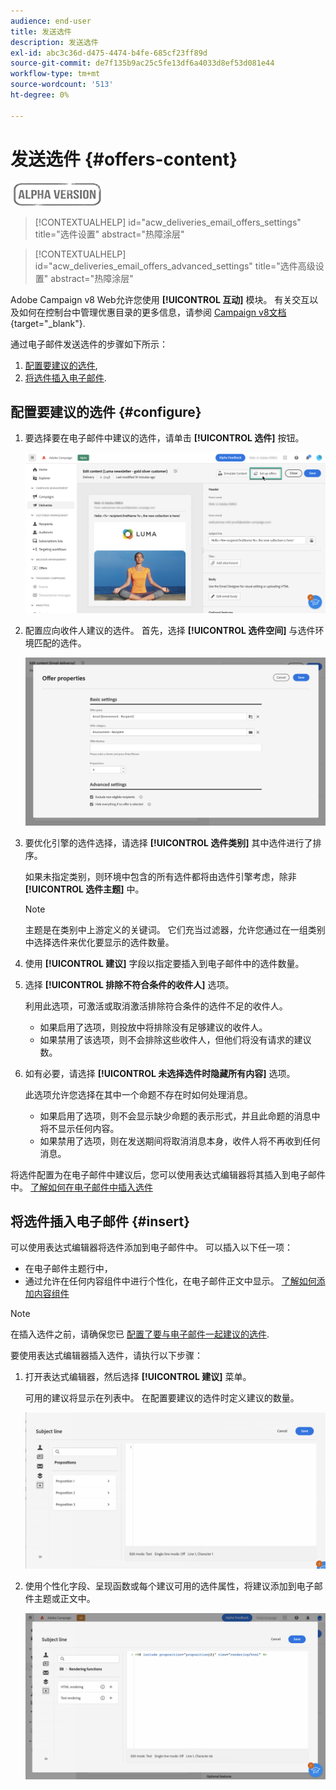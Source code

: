 ```yaml
---
audience: end-user
title: 发送选件
description: 发送选件
exl-id: abc3c36d-d475-4474-b4fe-685cf23ff89d
source-git-commit: de7f135b9ac25c5fe13df6a4033d8ef53d081e44
workflow-type: tm+mt
source-wordcount: '513'
ht-degree: 0%

---
```


# 发送选件 {#offers-content}

![](../assets/do-not-localize/badge.png)

>[!CONTEXTUALHELP]
>id="acw_deliveries_email_offers_settings"
>title="选件设置"
>abstract="热障涂层"

>[!CONTEXTUALHELP]
>id="acw_deliveries_email_offers_advanced_settings"
>title="选件高级设置"
>abstract="热障涂层"

Adobe Campaign v8 Web允许您使用 **[!UICONTROL 互动]** 模块。 有关交互以及如何在控制台中管理优惠目录的更多信息，请参阅 [Campaign v8文档](https://experienceleague.adobe.com/docs/campaign/campaign-v8/offers/interaction.html){target="_blank"}.

通过电子邮件发送选件的步骤如下所示：

1. [配置要建议的选件](#configure),
1. [将选件插入电子邮件](#insert).

## 配置要建议的选件 {#configure}

1. 要选择要在电子邮件中建议的选件，请单击 **[!UICONTROL 选件]** 按钮。

   ![](assets/setup-offers.png)

1. 配置应向收件人建议的选件。 首先，选择 **[!UICONTROL 选件空间]** 与选件环境匹配的选件。

   ![](assets/create-content-offers.png)

1. 要优化引擎的选件选择，请选择 **[!UICONTROL 选件类别]** 其中选件进行了排序。

   如果未指定类别，则环境中包含的所有选件都将由选件引擎考虑，除非 **[!UICONTROL 选件主题]** 中。

   >[!NOTE]
   >
   >主题是在类别中上游定义的关键词。 它们充当过滤器，允许您通过在一组类别中选择选件来优化要显示的选件数量。

1. 使用 **[!UICONTROL 建议]** 字段以指定要插入到电子邮件中的选件数量。

1. 选择 **[!UICONTROL 排除不符合条件的收件人]** 选项。

   利用此选项，可激活或取消激活排除符合条件的选件不足的收件人。

   * 如果启用了选项，则投放中将排除没有足够建议的收件人。
   * 如果禁用了该选项，则不会排除这些收件人，但他们将没有请求的建议数。

1. 如有必要，请选择 **[!UICONTROL 未选择选件时隐藏所有内容]** 选项。

   此选项允许您选择在其中一个命题不存在时如何处理消息。

   * 如果启用了选项，则不会显示缺少命题的表示形式，并且此命题的消息中将不显示任何内容。
   * 如果禁用了选项，则在发送期间将取消消息本身，收件人将不再收到任何消息。

将选件配置为在电子邮件中建议后，您可以使用表达式编辑器将其插入到电子邮件中。 [了解如何在电子邮件中插入选件](#insert)

## 将选件插入电子邮件 {#insert}

可以使用表达式编辑器将选件添加到电子邮件中。 可以插入以下任一项：

* 在电子邮件主题行中，
* 通过允许在任何内容组件中进行个性化，在电子邮件正文中显示。 [了解如何添加内容组件](content-components.md)

>[!NOTE]
>
>在插入选件之前，请确保您已 [配置了要与电子邮件一起建议的选件](#configure).

要使用表达式编辑器插入选件，请执行以下步骤：

1. 打开表达式编辑器，然后选择 **[!UICONTROL 建议]** 菜单。

   可用的建议将显示在列表中。 在配置要建议的选件时定义建议的数量。

   ![](assets/offer-insertion.png)

1. 使用个性化字段、呈现函数或每个建议可用的选件属性，将建议添加到电子邮件主题或正文中。

   ![](assets/offer-inserted.png)
